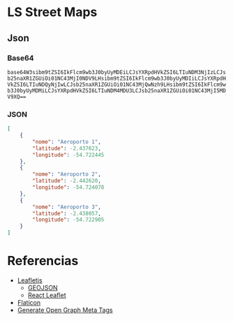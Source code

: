 # LS Street Maps

## Json

### Base64

```base64W3sibm9tZSI6IkFlcm9wb3J0byUyMDEiLCJsYXRpdHVkZSI6LTIuNDM3NjIzLCJsb25naXR1ZGUiOi01NC43MjI0NDV9LHsibm9tZSI6IkFlcm9wb3J0byUyMDIiLCJsYXRpdHVkZSI6LTIuNDQyNjIwLCJsb25naXR1ZGUiOi01NC43MjQwNzh9LHsibm9tZSI6IkFlcm9wb3J0byUyMDMiLCJsYXRpdHVkZSI6LTIuNDM4MDU3LCJsb25naXR1ZGUiOi01NC43MjI5MDV9XQ==```

### JSON
```json
[
    {
        "nome": "Aeroporto 1",
        "latitude": -2.437623,
        "longitude": -54.722445
    },
    {
        "nome": "Aeroporto 2",
        "latitude": -2.442620,
        "longitude": -54.724078
    },
    {
        "nome": "Aeroporto 3",
        "latitude": -2.438057,
        "longitude": -54.722905
    }
]
```

# Referencias

- [Leafletjs](https://leafletjs.com/)
  - [GEOJSON](https://geojson.org/)
  - [React Leaflet](https://react-leaflet.js.org/docs/start-introduction/)
- [Flaticon](https://www.flaticon.com/)
- [Generate Open Graph Meta Tags](https://www.opengraph.xyz/)
